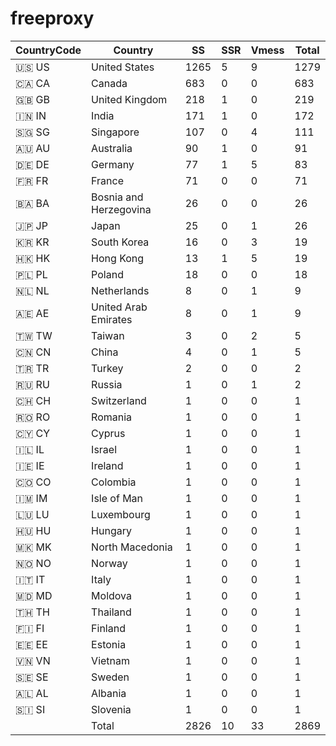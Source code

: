 # freeproxy

|CountryCode|Country|SS|SSR|Vmess|Total|
|  ----  | ----  |  ----  | ----  |  ----  | ----  |
|🇺🇸 US|United States|1265|5|9|1279|
|🇨🇦 CA|Canada|683|0|0|683|
|🇬🇧 GB|United Kingdom|218|1|0|219|
|🇮🇳 IN|India|171|1|0|172|
|🇸🇬 SG|Singapore|107|0|4|111|
|🇦🇺 AU|Australia|90|1|0|91|
|🇩🇪 DE|Germany|77|1|5|83|
|🇫🇷 FR|France|71|0|0|71|
|🇧🇦 BA|Bosnia and Herzegovina|26|0|0|26|
|🇯🇵 JP|Japan|25|0|1|26|
|🇰🇷 KR|South Korea|16|0|3|19|
|🇭🇰 HK|Hong Kong|13|1|5|19|
|🇵🇱 PL|Poland|18|0|0|18|
|🇳🇱 NL|Netherlands|8|0|1|9|
|🇦🇪 AE|United Arab Emirates|8|0|1|9|
|🇹🇼 TW|Taiwan|3|0|2|5|
|🇨🇳 CN|China|4|0|1|5|
|🇹🇷 TR|Turkey|2|0|0|2|
|🇷🇺 RU|Russia|1|0|1|2|
|🇨🇭 CH|Switzerland|1|0|0|1|
|🇷🇴 RO|Romania|1|0|0|1|
|🇨🇾 CY|Cyprus|1|0|0|1|
|🇮🇱 IL|Israel|1|0|0|1|
|🇮🇪 IE|Ireland|1|0|0|1|
|🇨🇴 CO|Colombia|1|0|0|1|
|🇮🇲 IM|Isle of Man|1|0|0|1|
|🇱🇺 LU|Luxembourg|1|0|0|1|
|🇭🇺 HU|Hungary|1|0|0|1|
|🇲🇰 MK|North Macedonia|1|0|0|1|
|🇳🇴 NO|Norway|1|0|0|1|
|🇮🇹 IT|Italy|1|0|0|1|
|🇲🇩 MD|Moldova|1|0|0|1|
|🇹🇭 TH|Thailand|1|0|0|1|
|🇫🇮 FI|Finland|1|0|0|1|
|🇪🇪 EE|Estonia|1|0|0|1|
|🇻🇳 VN|Vietnam|1|0|0|1|
|🇸🇪 SE|Sweden|1|0|0|1|
|🇦🇱 AL|Albania|1|0|0|1|
|🇸🇮 SI|Slovenia|1|0|0|1|
||Total|2826|10|33|2869|
